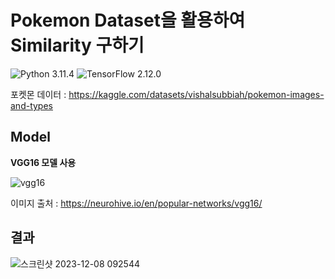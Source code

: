 # Pokemon Dataset을 활용하여 Similarity 구하기


![Python 3.11.4](https://img.shields.io/badge/python-3.11.4-blue.svg)
![TensorFlow 2.12.0](https://img.shields.io/badge/TensorFlow-2.12.0-orange.svg)


포켓몬 데이터 : https://kaggle.com/datasets/vishalsubbiah/pokemon-images-and-types





## Model

**VGG16 모델 사용**


      
![vgg16](https://github.com/k-3730/Pokemon-Similarity/assets/45035923/850b65c6-427a-40ca-b0ff-4b30bca9d250)




이미지 출처 : https://neurohive.io/en/popular-networks/vgg16/

## 결과
![스크린샷 2023-12-08 092544](https://github.com/yewonykim/imageSimilar/assets/145971233/4154eb79-06be-4578-a744-35e9e148b1b0)
